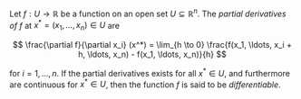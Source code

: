 Let $f: U \to \mathbb{R}$ be a function on an open set $U \subseteq \mathbb{R}^n$. The *partial derivatives of* $f$ at $x^* = (x_1, \ldots, x_n) \in U$ are 

$$
\frac{\partial f}{\partial x_i} (x^*) = \lim_{h \to 0} \frac{f(x_1, \ldots, x_i + h, \ldots, x_n) - f(x_1, \ldots, x_n)}{h}
$$

for $i = 1, \ldots, n$. If the partial derivatives exists for all $x^* \in U$, and furthermore are continuous for $x^* \in U$, then the function $f$ is said to be *differentiable*.
